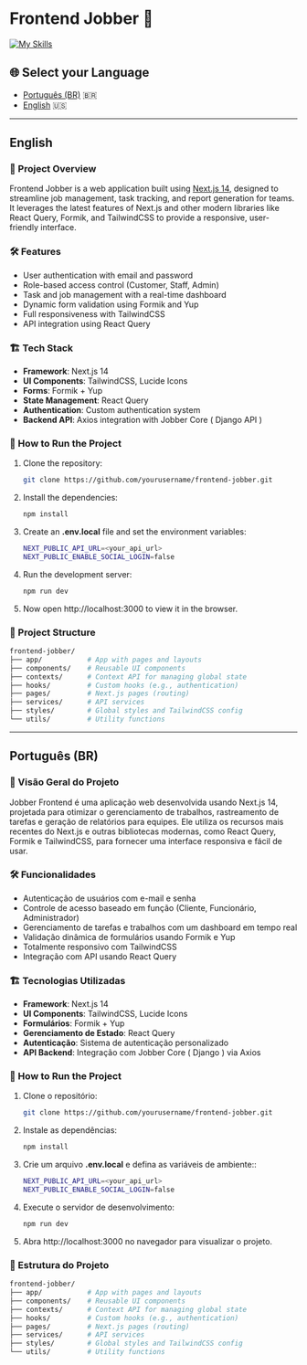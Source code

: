 # Frontend Jobber 🏢

[![My Skills](https://skillicons.dev/icons?i=ts,nextjs,postgres,react,tailwind)](https://skillicons.dev)

## 🌐 Select your Language

- [Português (BR)](#português-br) 🇧🇷
- [English](#english) 🇺🇸

---

## English

### 🚀 Project Overview

Frontend Jobber is a web application built using [Next.js 14](https://nextjs.org/), designed to streamline job management, task tracking, and report generation for teams. It leverages the latest features of Next.js and other modern libraries like React Query, Formik, and TailwindCSS to provide a responsive, user-friendly interface.

### 🛠️ Features

- User authentication with email and password
- Role-based access control (Customer, Staff, Admin)
- Task and job management with a real-time dashboard
- Dynamic form validation using Formik and Yup
- Full responsiveness with TailwindCSS
- API integration using React Query

### 🏗️ Tech Stack

- **Framework**: Next.js 14
- **UI Components**: TailwindCSS, Lucide Icons
- **Forms**: Formik + Yup
- **State Management**: React Query
- **Authentication**: Custom authentication system
- **Backend API**: Axios integration with Jobber Core ( Django API )

### 🚀 How to Run the Project

1. Clone the repository:
   ```bash
   git clone https://github.com/yourusername/frontend-jobber.git
2. Install the dependencies:
   ```bash
   npm install
3. Create an **.env.local** file and set the environment variables:

   ```bash
   NEXT_PUBLIC_API_URL=<your_api_url>
   NEXT_PUBLIC_ENABLE_SOCIAL_LOGIN=false

4. Run the development server:
   ```bash
   npm run dev

5. Now open http://localhost:3000 to view it in the browser.

### 📂 Project Structure

   ```bash
   frontend-jobber/
   ├── app/           # App with pages and layouts
   ├── components/    # Reusable UI components
   ├── contexts/      # Context API for managing global state
   ├── hooks/         # Custom hooks (e.g., authentication)
   ├── pages/         # Next.js pages (routing)
   ├── services/      # API services
   ├── styles/        # Global styles and TailwindCSS config
   └── utils/         # Utility functions
   ```

---

## Português (BR)

### 🚀 Visão Geral do Projeto

Jobber Frontend é uma aplicação web desenvolvida usando Next.js 14, projetada para otimizar o gerenciamento de trabalhos, rastreamento de tarefas e geração de relatórios para equipes. Ele utiliza os recursos mais recentes do Next.js e outras bibliotecas modernas, como React Query, Formik e TailwindCSS, para fornecer uma interface responsiva e fácil de usar.

### 🛠️ Funcionalidades

- Autenticação de usuários com e-mail e senha
- Controle de acesso baseado em função (Cliente, Funcionário, Administrador)
- Gerenciamento de tarefas e trabalhos com um dashboard em tempo real
- Validação dinâmica de formulários usando Formik e Yup
- Totalmente responsivo com TailwindCSS
- Integração com API usando React Query

### 🏗️ Tecnologias Utilizadas

- **Framework**: Next.js 14
- **UI Components**: TailwindCSS, Lucide Icons
- **Formulários**: Formik + Yup
- **Gerenciamento de Estado**: React Query
- **Autenticação**: Sistema de autenticação personalizado
- **API Backend**: Integração com Jobber Core ( Django ) via Axios

### 🚀 How to Run the Project

1. Clone o repositório:
   ```bash
   git clone https://github.com/yourusername/frontend-jobber.git
   ```
2. Instale as dependências:
   ```bash
   npm install
   ```
3. Crie um arquivo **.env.local** e defina as variáveis de ambiente::

   ```bash
   NEXT_PUBLIC_API_URL=<your_api_url>
   NEXT_PUBLIC_ENABLE_SOCIAL_LOGIN=false
   ```

4. Execute o servidor de desenvolvimento:
   ```bash
   npm run dev
   ```

5. Abra http://localhost:3000 no navegador para visualizar o projeto.

### 📂 Estrutura do Projeto

   ```bash
   frontend-jobber/
   ├── app/           # App with pages and layouts
   ├── components/    # Reusable UI components
   ├── contexts/      # Context API for managing global state
   ├── hooks/         # Custom hooks (e.g., authentication)
   ├── pages/         # Next.js pages (routing)
   ├── services/      # API services
   ├── styles/        # Global styles and TailwindCSS config
   └── utils/         # Utility functions
```
